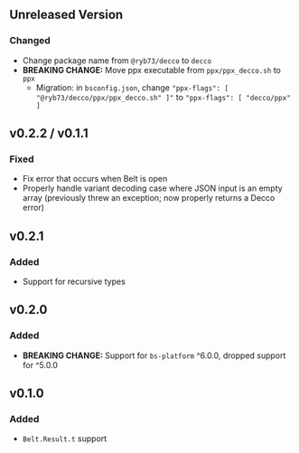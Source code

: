 ## Unreleased Version
### Changed
* Change package name from `@ryb73/decco` to `decco`
* **BREAKING CHANGE:** Move ppx executable from `ppx/ppx_decco.sh` to `ppx`
    * Migration: in `bsconfig.json`, change `"ppx-flags": [ "@ryb73/decco/ppx/ppx_decco.sh" ]"` to `"ppx-flags": [ "decco/ppx" ]`

## v0.2.2 / v0.1.1
### Fixed
* Fix error that occurs when Belt is open
* Properly handle variant decoding case where JSON input is an empty array (previously threw an exception; now properly returns a Decco error)

## v0.2.1
### Added
* Support for recursive types

## v0.2.0
### Added
* **BREAKING CHANGE:** Support for `bs-platform` ^6.0.0, dropped support for ^5.0.0

## v0.1.0
### Added
* `Belt.Result.t` support
